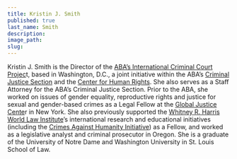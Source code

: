 ```yaml
---
title: Kristin J. Smith
published: true
last_name: Smith
description:
image_path:
slug:
---
```


Kristin J. Smith is the Director of the [ABA’s International Criminal Court Projec](www.aba-icc.org)t, based in Washington, D.C., a joint initiative within the ABA’s [Criminal Justice Section](https://www.americanbar.org/groups/criminal_justice/) and the [Center for Human Rights](https://www.americanbar.org/groups/human_rights/). She also serves as a Staff Attorney for the ABA’s Criminal Justice Section. Prior to the ABA, she worked on issues of gender equality, reproductive rights and justice for sexual and gender-based crimes as a Legal Fellow at the [Global Justice Cente](http://www.globaljusticecenter.net/)r in New York. She also previously supported the [Whitney R. Harris World Law Institute](http://law.wustl.edu/harris/)’s international research and educational initiatives (including the [Crimes Against Humanity Initiative](http://law.wustl.edu/harris/crimesagainsthumanity/)) as a Fellow, and worked as a legislative analyst and criminal prosecutor in Oregon. She is a graduate of the University of Notre Dame and Washington University in St. Louis School of Law.